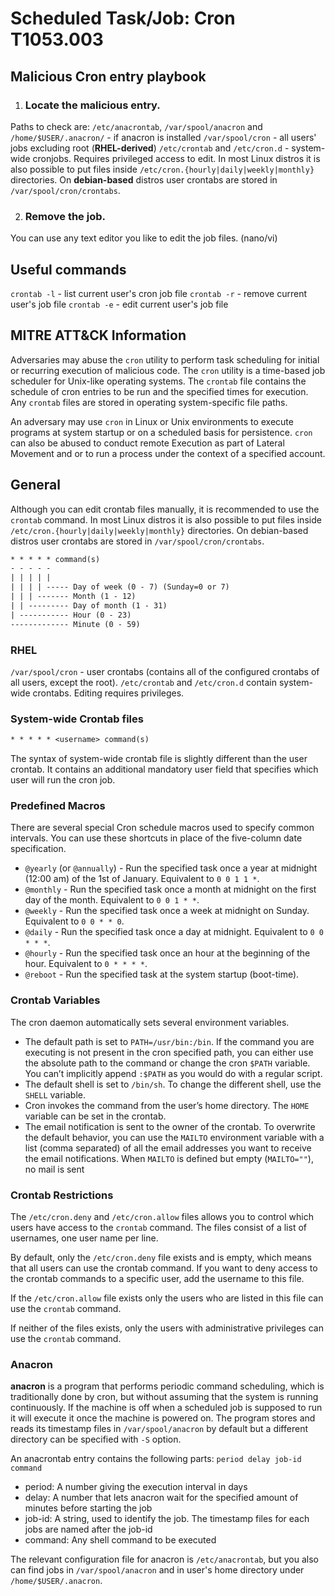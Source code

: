 # Scheduled Task/Job: Cron T1053.003
## Malicious Cron entry playbook
1. ### Locate the malicious entry.
Paths to check are:
`/etc/anacrontab`, `/var/spool/anacron` and `/home/$USER/.anacron/` - if anacron is installed 
`/var/spool/cron` - all users' jobs excluding root (**RHEL-derived**)
`/etc/crontab` and `/etc/cron.d` - system-wide cronjobs. Requires privileged access to edit.
In most Linux distros it is also possible to put files inside `/etc/cron.{hourly|daily|weekly|monthly}` directories.
On **debian-based** distros user crontabs are stored in `/var/spool/cron/crontabs`.

2. ### Remove the job.
You can use any text editor you like to edit the job files. (nano/vi)

## Useful commands
`crontab -l` - list current user's cron job file
`crontab -r` - remove current user's job file
`crontab -e` - edit current user's job file

## MITRE ATT&CK Information
Adversaries may abuse the `cron` utility to perform task scheduling for initial or recurring execution of malicious code. The `cron` utility is a time-based job scheduler for Unix-like operating systems. The `crontab` file contains the schedule of cron entries to be run and the specified times for execution. Any `crontab` files are stored in operating system-specific file paths.

An adversary may use `cron` in Linux or Unix environments to execute programs at system startup or on a scheduled basis for persistence. `cron` can also be abused to conduct remote Execution as part of Lateral Movement and or to run a process under the context of a specified account.

## General
Although you can edit crontab files manually, it is recommended to use the `crontab` command.
In most Linux distros it is also possible to put files inside `/etc/cron.{hourly|daily|weekly|monthly}` directories.
On debian-based distros user crontabs are stored in `/var/spool/cron/crontabs`.

```txt
* * * * * command(s)
- - - - -
| | | | |
| | | | ----- Day of week (0 - 7) (Sunday=0 or 7)
| | | ------- Month (1 - 12)
| | --------- Day of month (1 - 31)
| ----------- Hour (0 - 23)
------------- Minute (0 - 59)
```

### RHEL
`/var/spool/cron` - user crontabs (contains all of the configured crontabs of all users, except the root).
`/etc/crontab` and `/etc/cron.d` contain system-wide crontabs. Editing requires privileges.

### System-wide Crontab files
```txt
* * * * * <username> command(s)
```
The syntax of system-wide crontab file is slightly different than the user crontab. It contains an additional mandatory user field that specifies which user will run the cron job.

### Predefined Macros

There are several special Cron schedule macros used to specify common intervals. You can use these shortcuts in place of the five-column date specification.

-   `@yearly` (or `@annually`) - Run the specified task once a year at midnight (12:00 am) of the 1st of January. Equivalent to `0 0 1 1 *`.
-   `@monthly` - Run the specified task once a month at midnight on the first day of the month. Equivalent to `0 0 1 * *`.
-   `@weekly` - Run the specified task once a week at midnight on Sunday. Equivalent to `0 0 * * 0`.
-   `@daily` - Run the specified task once a day at midnight. Equivalent to `0 0 * * *`.
-   `@hourly` - Run the specified task once an hour at the beginning of the hour. Equivalent to `0 * * * *`.
-   `@reboot` - Run the specified task at the system startup (boot-time).

### Crontab Variables

The cron daemon automatically sets several environment variables.

-   The default path is set to `PATH=/usr/bin:/bin`. If the command you are executing is not present in the cron specified path, you can either use the absolute path to the command or change the cron `$PATH` variable. You can’t implicitly append `:$PATH` as you would do with a regular script.
-   The default shell is set to `/bin/sh`. To change the different shell, use the `SHELL` variable.
-   Cron invokes the command from the user’s home directory. The `HOME` variable can be set in the crontab.
-   The email notification is sent to the owner of the crontab. To overwrite the default behavior, you can use the `MAILTO` environment variable with a list (comma separated) of all the email addresses you want to receive the email notifications. When `MAILTO` is defined but empty (`MAILTO=""`), no mail is sent

### Crontab Restrictions

The `/etc/cron.deny` and `/etc/cron.allow` files allows you to control which users have access to the `crontab` command. The files consist of a list of usernames, one user name per line.

By default, only the `/etc/cron.deny` file exists and is empty, which means that all users can use the crontab command. If you want to deny access to the crontab commands to a specific user, add the username to this file.

If the `/etc/cron.allow` file exists only the users who are listed in this file can use the `crontab` command.

If neither of the files exists, only the users with administrative privileges can use the `crontab` command.

### Anacron
**anacron** is a program that performs periodic command scheduling, which is traditionally done by cron, but without assuming that the system is running continuously.
If the machine is off when a scheduled job is supposed to run it will execute it once the machine is powered on. 
The program stores and reads its timestamp files in `/var/spool/anacron` by default but a different directory can be specified with `-S` option.

An anacrontab entry contains the following parts:
`period delay job-id command`
- period: A number giving the execution interval in days
- delay: A number that lets anacron wait for the specified amount of minutes before starting the job
- job-id: A string, used to identify the job. The timestamp files for each jobs are named after the job-id
- command: Any shell command to be executed

The relevant configuration file for anacron is `/etc/anacrontab`, but you also can find jobs in `/var/spool/anacron` and in user's home directory under `/home/$USER/.anacron`.

